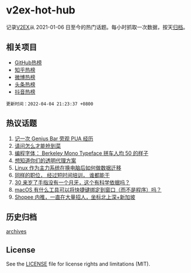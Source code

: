 # v2ex-hot-hub

 记录[V2EX](https://www.v2ex.com/)从 2021-01-06 日至今的热门话题。每小时抓取一次数据，按天[归档](archives)。
 
 ## 相关项目

- [GitHub热榜](https://github.com/lonnyzhang423/github-hot-hub)
- [知乎热榜](https://github.com/lonnyzhang423/zhihu-hot-hub)
- [微博热榜](https://github.com/lonnyzhang423/weibo-hot-hub)
- [头条热榜](https://github.com/lonnyzhang423/toutiao-hot-hub)
- [抖音热榜](https://github.com/lonnyzhang423/douyin-hot-hub)


 `更新时间：2022-04-04 21:23:37 +0800`

## 热议话题

1. [记一次 Genius Bar 旁观 PUA 经历](https://www.v2ex.com/t/844837)
1. [请问怎么才能抢到菜](https://www.v2ex.com/t/844826)
1. [编程字体： Berkeley Mono Typeface 拼车人均 50 的样子](https://www.v2ex.com/t/844846)
1. [想知道你们的透明代理方案](https://www.v2ex.com/t/844790)
1. [Linux 作为主力系统在换电脑后如何做数据迁移](https://www.v2ex.com/t/844825)
1. [同样的职位， 经过短时间培训， 谁都能干](https://www.v2ex.com/t/844852)
1. [30 来岁了手指没有一个月牙，这个有科学依据吗？](https://www.v2ex.com/t/844856)
1. [macOS 有什么工具可以将快捷键绑定到窗口（而不是程序）吗？](https://www.v2ex.com/t/844853)
1. [Shopee 内推，一直在大量招人，坐标北上深+新加坡](https://www.v2ex.com/t/844814)

## 历史归档

[archives](archives)

## License

See the [LICENSE](LICENSE) file for license rights and limitations (MIT).
